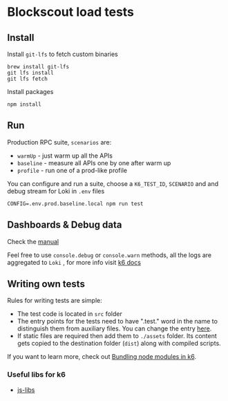 
# Blockscout load tests

## Install
Install `git-lfs` to fetch custom binaries
```
brew install git-lfs
git lfs install
git lfs fetch
```

Install packages
```
npm install
```

## Run
Production RPC suite, `scenarios` are:
- `warmUp` - just warm up all the APIs
- `baseline` - measure all APIs one by one after warm up
- `profile` - run one of a prod-like profile

You can configure and run a suite, choose a `K6_TEST_ID`, `SCENARIO` and and debug stream for Loki in `.env` files
```
CONFIG=.env.prod.baseline.local npm run test
```

## Dashboards & Debug data
Check the [manual](./dashboards/README.md)

Feel free to use `console.debug` or `console.warn` methods, all the logs are aggregated to `Loki` , for more info visit [k6 docs](https://k6.io/docs/cloud/analyzing-results/logs/)

## Writing own tests

Rules for writing tests are simple:
- The test code is located in `src` folder
- The entry points for the tests need to have ".test." word in the name to distinguish them from auxiliary files. You can change the entry [here](./webpack.config.js#L8). 
- If static files are required then add them to `./assets` folder. Its content gets copied to the destination folder (`dist`) along with compiled scripts.

If you want to learn more, check out [Bundling node modules in k6](https://k6.io/docs/using-k6/modules#bundling-node-modules).

### Useful libs for k6
- [js-libs](https://k6.io/docs/javascript-api/jslib/)
